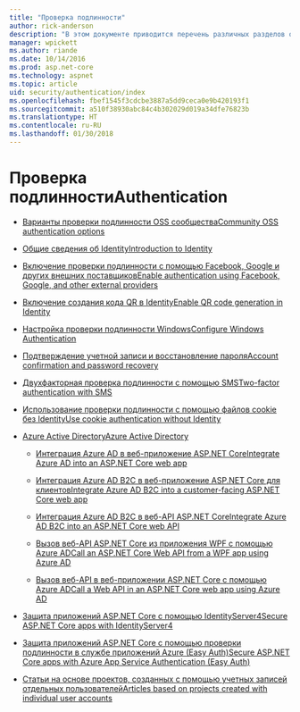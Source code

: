 ```yaml
---
title: "Проверка подлинности"
author: rick-anderson
description: "В этом документе приводится перечень различных разделов о проверке подлинности в ASP.NET Core."
manager: wpickett
ms.author: riande
ms.date: 10/14/2016
ms.prod: asp.net-core
ms.technology: aspnet
ms.topic: article
uid: security/authentication/index
ms.openlocfilehash: fbef1545f3cdcbe3887a5dd9ceca0e9b420193f1
ms.sourcegitcommit: a510f38930abc84c4b302029d019a34dfe76823b
ms.translationtype: HT
ms.contentlocale: ru-RU
ms.lasthandoff: 01/30/2018
---
```

# <a name="authentication"></a><span data-ttu-id="0ee1e-103">Проверка подлинности</span><span class="sxs-lookup"><span data-stu-id="0ee1e-103">Authentication</span></span>

* [<span data-ttu-id="0ee1e-104">Варианты проверки подлинности OSS сообщества</span><span class="sxs-lookup"><span data-stu-id="0ee1e-104">Community OSS authentication options</span></span>](community.md)

* [<span data-ttu-id="0ee1e-105">Общие сведения об Identity</span><span class="sxs-lookup"><span data-stu-id="0ee1e-105">Introduction to Identity</span></span>](identity.md)

* [<span data-ttu-id="0ee1e-106">Включение проверки подлинности с помощью Facebook, Google и других внешних поставщиков</span><span class="sxs-lookup"><span data-stu-id="0ee1e-106">Enable authentication using Facebook, Google, and other external providers</span></span>](social/index.md)

* [<span data-ttu-id="0ee1e-107">Включение создания кода QR в Identity</span><span class="sxs-lookup"><span data-stu-id="0ee1e-107">Enable QR code generation in Identity</span></span>](identity-enable-qrcodes.md)

* [<span data-ttu-id="0ee1e-108">Настройка проверки подлинности Windows</span><span class="sxs-lookup"><span data-stu-id="0ee1e-108">Configure Windows Authentication</span></span>](windowsauth.md)

* [<span data-ttu-id="0ee1e-109">Подтверждение учетной записи и восстановление пароля</span><span class="sxs-lookup"><span data-stu-id="0ee1e-109">Account confirmation and password recovery</span></span>](accconfirm.md)

* [<span data-ttu-id="0ee1e-110">Двухфакторная проверка подлинности с помощью SMS</span><span class="sxs-lookup"><span data-stu-id="0ee1e-110">Two-factor authentication with SMS</span></span>](2fa.md)

* [<span data-ttu-id="0ee1e-111">Использование проверки подлинности с помощью файлов cookie без Identity</span><span class="sxs-lookup"><span data-stu-id="0ee1e-111">Use cookie authentication without Identity</span></span>](cookie.md)

* [<span data-ttu-id="0ee1e-112">Azure Active Directory</span><span class="sxs-lookup"><span data-stu-id="0ee1e-112">Azure Active Directory</span></span>](azure-active-directory/index.md)

  * [<span data-ttu-id="0ee1e-113">Интеграция Azure AD в веб-приложение ASP.NET Core</span><span class="sxs-lookup"><span data-stu-id="0ee1e-113">Integrate Azure AD into an ASP.NET Core web app</span></span>](https://azure.microsoft.com/documentation/samples/active-directory-dotnet-webapp-openidconnect-aspnetcore/)

  * [<span data-ttu-id="0ee1e-114">Интеграция Azure AD B2C в веб-приложение ASP.NET Core для клиентов</span><span class="sxs-lookup"><span data-stu-id="0ee1e-114">Integrate Azure AD B2C into a customer-facing ASP.NET Core web app</span></span>](azure-ad-b2c.md)

  * [<span data-ttu-id="0ee1e-115">Интеграция Azure AD B2C в веб-API ASP.NET Core</span><span class="sxs-lookup"><span data-stu-id="0ee1e-115">Integrate Azure AD B2C into an ASP.NET Core web API</span></span>](azure-ad-b2c-webapi.md)

  * [<span data-ttu-id="0ee1e-116">Вызов веб-API ASP.NET Core из приложения WPF с помощью Azure AD</span><span class="sxs-lookup"><span data-stu-id="0ee1e-116">Call an ASP.NET Core Web API from a WPF app using Azure AD</span></span>](https://azure.microsoft.com/documentation/samples/active-directory-dotnet-native-aspnetcore/)

  * [<span data-ttu-id="0ee1e-117">Вызов веб-API в веб-приложении ASP.NET Core с помощью Azure AD</span><span class="sxs-lookup"><span data-stu-id="0ee1e-117">Call a Web API in an ASP.NET Core web app using Azure AD</span></span>](https://azure.microsoft.com/documentation/samples/active-directory-dotnet-webapp-webapi-openidconnect-aspnetcore/)

* [<span data-ttu-id="0ee1e-118">Защита приложений ASP.NET Core с помощью IdentityServer4</span><span class="sxs-lookup"><span data-stu-id="0ee1e-118">Secure ASP.NET Core apps with IdentityServer4</span></span>](http://docs.identityserver.io/en/release/)

* [<span data-ttu-id="0ee1e-119">Защита приложений ASP.NET Core с помощью проверки подлинности в службе приложений Azure (Easy Auth)</span><span class="sxs-lookup"><span data-stu-id="0ee1e-119">Secure ASP.NET Core apps with Azure App Service Authentication (Easy Auth)</span></span>](https://docs.microsoft.com/azure/app-service/app-service-authentication-overview)

* [<span data-ttu-id="0ee1e-120">Статьи на основе проектов, созданных с помощью учетных записей отдельных пользователей</span><span class="sxs-lookup"><span data-stu-id="0ee1e-120">Articles based on projects created with individual user accounts</span></span>](xref:security/authentication/individual)

